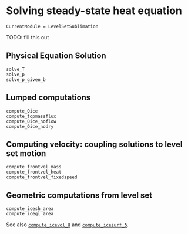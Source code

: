 # Solving steady-state heat equation


```@meta
CurrentModule = LevelSetSublimation
```

TODO: fill this out

## Physical Equation Solution
```@docs
solve_T
solve_p
solve_p_given_b
```

## Lumped computations

```@docs
compute_Qice
compute_topmassflux
compute_Qice_noflow
compute_Qice_nodry
```


## Computing velocity: coupling solutions to level set motion

```@docs
compute_frontvel_mass
compute_frontvel_heat
compute_frontvel_fixedspeed
```

## Geometric computations from level set

```@docs
compute_icesh_area
compute_icegl_area
```

See also [`compute_icevol_H`](@ref) and [`compute_icesurf_δ`](@ref).
